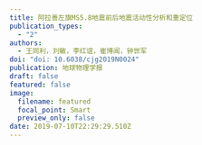 ```yaml
---
title: 阿拉善左旗MS5.8地震前后地震活动性分析和重定位
publication_types:
  - "2"
authors:
  - 王同利，刘敏，李红谊，崔博闻，钟世军
doi: "doi: 10.6038/cjg2019N0024"
publication: 地球物理学报
draft: false
featured: false
image:
  filename: featured
  focal_point: Smart
  preview_only: false
date: 2019-07-10T22:29:29.510Z
---
```

